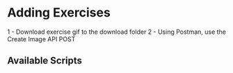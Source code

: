 # Adding Exercises

1 - Download exercise gif to the download folder
2 - Using Postman, use the Create Image API POST

## Available Scripts
